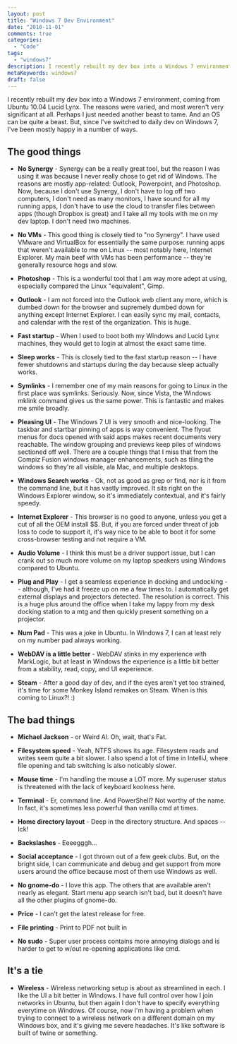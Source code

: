 ```yaml
---
layout: post
title: "Windows 7 Dev Environment"
date: "2010-11-01"
comments: true
categories:
  - "Code"
tags:
  - "windows7"
description: I recently rebuilt my dev box into a Windows 7 environment, coming from Ubuntu 10.04 Lucid Lynx.  The reasons were varied, and most weren't very significant
metaKeywords: windows7
draft: false
---
```


I recently rebuilt my dev box into a Windows 7 environment, coming from Ubuntu 10.04 Lucid Lynx.  The reasons were varied, and most weren't very significant at all.  Perhaps I just needed another beast to tame.  And an OS can be quite a beast.  But, since I've switched to daily dev on Windows 7, I've been mostly happy in a number of ways.

<!--more-->

The good things
---------------

- **No Synergy** - Synergy can be a really great tool, but the reason I was using it was because I never really chose to get rid of Windows.  The reasons are mostly app-related: Outlook, Powerpoint, and Photoshop.  Now, because I don't use Synergy, I don't have to log off two computers, I don't need as many monitors, I have sound for all my running apps, I don't have to use the cloud to transfer files between apps (though Dropbox is great) and I take all my tools with me on my dev laptop.  I don't need two machines.  

- **No VMs** - This good thing is closely tied to "no Synergy".  I have used VMware and VirtualBox for essentially the same purpose: running apps that weren't available to me on Linux -- most notably here, Internet Explorer.  My main beef with VMs has been performance -- they're generally resource hogs and slow.

- **Photoshop** - This is a wonderful tool that I am way more adept at using, especially compared the Linux "equivalent", Gimp.  

- **Outlook** - I am not forced into the Outlook web client any more, which is dumbed down for the browser and supremely dumbed down for anything except Internet Explorer.  I can easily sync my mail, contacts, and calendar with the rest of the organization.  This is huge.

- **Fast startup** - When I used to boot both my Windows and Lucid Lynx machines, they would get to login at almost the exact same time.

- **Sleep works** - This is closely tied to the fast startup reason -- I have fewer shutdowns and startups during the day because sleep actually works.  

- **Symlinks** - I remember one of my main reasons for going to Linux in the first place was symlinks.  Seriously.  Now, since Vista, the Windows mklink command gives us the same power.  This is fantastic and makes me smile broadly.

- **Pleasing UI** - The Windows 7 UI is very smooth and nice-looking.  The taskbar and startbar pinning of apps is way convenient.  The flyout menus for docs opened with said apps makes recent documents very reachable.  The window grouping and previews keep piles of windows sectioned off well.  There are a couple things that I miss that from the Compiz Fusion windows manager enhancements, such as tiling the windows so they're all visible, ala Mac, and multiple desktops.  

- **Windows Search works** - Ok, not as good as grep or find, nor is it from the command line, but it has vastly improved.  It sits right on the Windows Explorer window, so it's immediately contextual, and it's fairly speedy.  

- **Internet Explorer** - This browser is no good to anyone, unless you get a cut of all the OEM install $$.  But, if you are forced under threat of job loss to code to support it, it's way nice to be able to boot it for some cross-browser testing and not require a VM.  

- **Audio Volume** - I think this must be a driver support issue, but I can crank out so much more volume on my laptop speakers using Windows compared to Ubuntu.

- **Plug and Play** - I get a seamless experience in docking and undocking -- although, I've had it freeze up on me a few times to.  I automatically get external displays and projectors detected.  The resolution is correct.  This is a huge plus around the office when I take my lappy from my desk docking station to a mtg and then quickly present something on a projector.

- **Num Pad** - This was a joke in Ubuntu.  In Windows 7, I can at least rely on my number pad always working. 

- **WebDAV is a little better** - WebDAV stinks in my experience with MarkLogic, but at least in Windows the experience is a little bit better from a stability, read, copy, and UI experience.

- **Steam** - After a good day of dev, and if the eyes aren't yet too strained, it's time for some Monkey Island remakes on Steam.  When is this coming to Linux?! :)


The bad things
--------------

- **Michael Jackson** - or Weird Al.  Oh, wait, that's Fat.

- **Filesystem speed** - Yeah, NTFS shows its age.  Filesystem reads and writes seem quite a bit slower.  I also spend a lot of time in IntelliJ, where file opening and tab switching is also noticably slower.  

- **Mouse time** - I'm handling the mouse a LOT more.  My superuser status is threatened with the lack of keyboard koolness here.

- **Terminal** - Er, command line.  And PowerShell?  Not worthy of the name.  In fact, it's sometimes less powerful than vanilla cmd at times.

- **Home directory layout** - Deep in the directory structure.  And spaces -- Ick!

- **Backslashes** - Eeeegggh...

- **Social acceptance** - I got thrown out of a few geek clubs.  But, on the bright side, I can communicate and debug and get support from more users around the office because most of them use Windows as well.

- **No gnome-do** - I love this app.  The others that are available aren't nearly as elegant.  Start menu app search isn't bad, but it doesn't have all the other plugins of gnome-do.

- **Price** - I can't get the latest release for free.

- **File printing** - Print to PDF not built in

- **No sudo** - Super user process contains more annoying dialogs and is harder to get to w/out re-opening applications like cmd.


It's a tie
----------

- **Wireless** - Wireless networking setup is about as streamlined in each.  I like the UI a bit better in Windows.  I have full control over how I join networks in Ubuntu, but then again I don't have to specify everything everytime on Windows.  Of course, now I'm having a problem when trying to connect to a wireless network on a different domain on my Windows box, and it's giving me severe headaches.  It's like software is built of twine or something.


  
